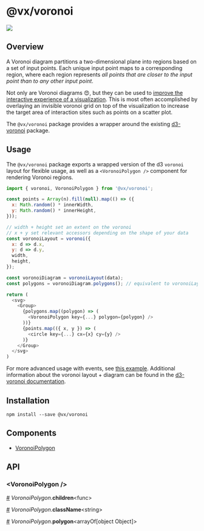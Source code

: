 # @vx/voronoi

<a title="@vx/voronoi npm downloads" href="https://www.npmjs.com/package/@vx/voronoi">
  <img src="https://img.shields.io/npm/dm/@vx/voronoi.svg?style=flat-square" />
</a>

## Overview

A Voronoi diagram partitions a two-dimensional plane into regions based on a set of input points.
Each unique input point maps to a corresponding region, where each region represents _all points
that are closer to the input point than to any other input point_.

Not only are Voronoi diagrams :heart_eyes:, but they can be used to [improve the interactive experience
of a visualization](https://www.visualcinnamon.com/2015/07/voronoi.html). This is most often
accomplished by overlaying an invisible voronoi grid on top of the visualization to increase the
target area of interaction sites such as points on a scatter plot.

The `@vx/voronoi` package provides a wrapper around the existing [d3-voronoi](https://github.com/d3/d3-voronoi)
package.

## Usage

The `@vx/voronoi` package exports a wrapped version of the d3 `voronoi` layout for flexible usage,
as well as a `<VoronoiPolygon />` component for rendering Voronoi regions.

```js
import { voronoi, VoronoiPolygon } from '@vx/voronoi';

const points = Array(n).fill(null).map(() => ({
  x: Math.random() * innerWidth,
  y: Math.random() * innerHeight,
}));

// width + height set an extent on the voronoi
// x + y set relevant accessors depending on the shape of your data
const voronoiLayout = voronoi({
  x: d => d.x,
  y: d => d.y,
  width,
  height,
});

const voronoiDiagram = voronoiLayout(data);
const polygons = voronoiDiagram.polygons(); // equivalent to voronoiLayout.polygons(points)

return (
  <svg>
    <Group>
      {polygons.map((polygon) => (
        <VoronoiPolygon key={...} polygon={polygon} />
      ))}
      {points.map(({ x, y }) => (
        <circle key={...} cx={x} cy={y} />
      )}
    </Group>
  </svg>
)
```

For more advanced usage with events, see [this example](https://vx-demo.now.sh/voronoi). Additional
information about the voronoi layout + diagram can be found in the
[d3-voronoi documentation](https://github.com/d3/d3-voronoi).


## Installation

```
npm install --save @vx/voronoi
```


## Components



  - [VoronoiPolygon](#voronoipolygon-)

## API



<h3 id="voronoipolygon-">&lt;VoronoiPolygon /&gt;</h3>



<a id="#VoronoiPolygon__children" name="VoronoiPolygon__children" href="#VoronoiPolygon__children">#</a> *VoronoiPolygon*.**children**&lt;func&gt;  

<a id="#VoronoiPolygon__className" name="VoronoiPolygon__className" href="#VoronoiPolygon__className">#</a> *VoronoiPolygon*.**className**&lt;string&gt;  

<a id="#VoronoiPolygon__polygon" name="VoronoiPolygon__polygon" href="#VoronoiPolygon__polygon">#</a> *VoronoiPolygon*.**polygon**&lt;arrayOf[object Object]&gt;  
